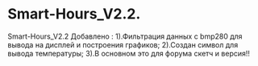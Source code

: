 # Smart-Hours_V2.2.
Smart-Hours_V2.2 Добавлено : 1).Фильтрация данных с bmp280 для вывода на дисплей и построения графиков; 2).Создан символ для вывода температуры; 3).В основном это для форума скетч и версия!!
